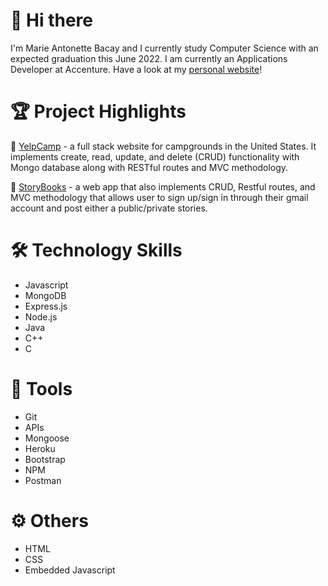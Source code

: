 # 👋 Hi there
I'm Marie Antonette Bacay and I currently study Computer Science with an expected graduation this June 2022. I am currently an Applications Developer at Accenture.
Have a look at my [personal website](https://marieantonettebacay.com)!

# 🏆 Project Highlights
🌱 [YelpCamp](https://github.com/bmarieay/yelp-camp) - a full stack website for campgrounds in the United States. It implements create, read, update, and delete (CRUD) functionality with Mongo database along with RESTful routes and MVC methodology.

📖 [StoryBooks](https://github.com/bmarieay/story-book) - a web app that also implements CRUD, Restful routes, and MVC methodology that allows user to sign up/sign in through their gmail account and post either a public/private stories.

# 🛠️ Technology Skills
- Javascript
- MongoDB
- Express.js
- Node.js
- Java
- C++
- C

# 🧰 Tools
- Git
- APIs
- Mongoose
- Heroku
- Bootstrap
- NPM
- Postman

# ⚙️ Others
- HTML
- CSS
- Embedded Javascript

